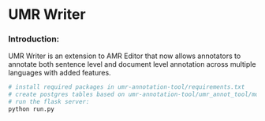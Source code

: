 # UMR Writer

### Introduction:

UMR Writer is an extension to AMR Editor that now allows annotators to annotate both sentence level and document level annotation across multiple languages with added features.  

```bash
# install required packages in umr-annotation-tool/requirements.txt
# create postgres tables based on umr-annotation-tool/umr_annot_tool/models.py
# run the flask server:
python run.py
```